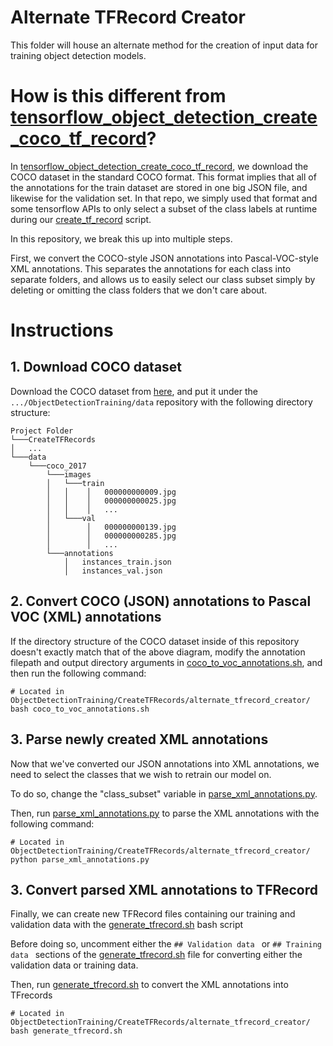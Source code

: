 # Alternate TFRecord Creator

This folder will house an alternate method for the creation of input data for training object detection models.

# How is this different from [tensorflow_object_detection_create_coco_tf_record](../tensorflow_object_detection_create_coco_tf_record)?

In [tensorflow_object_detection_create_coco_tf_record](../tensorflow_object_detection_create_coco_tf_record), we download the COCO dataset in the standard COCO format.
This format implies that all of the annotations for the train dataset are stored in one big JSON file, and likewise for the validation set. In that repo, we simply
used that format and some tensorflow APIs to only select a subset of the class labels at runtime during our 
[create_tf_record](../tensorflow_object_detection_create_coco_tf_record/create_tf_record) script.

In this repository, we break this up into multiple steps.

First, we convert the COCO-style JSON annotations into Pascal-VOC-style XML annotations. This separates the annotations for each class
into separate folders, and allows us to easily select our class subset simply by deleting or omitting the class folders that we don't
care about. 

# Instructions

## 1. Download COCO dataset
Download the COCO dataset from [here](https://cocodataset.org/#download), and put it under the
```.../ObjectDetectionTraining/data``` repository with the following directory structure:
```
Project Folder
└───CreateTFRecords
│   ...
└───data
    └───coco_2017   
        └───images
        │   └───train
        │   │    │   000000000009.jpg
        │   │    │   000000000025.jpg
        │   │    │   ...
        │   └───val   
        │        │   000000000139.jpg
        │        │   000000000285.jpg
        │        │   ...
        └───annotations
            │   instances_train.json
            │   instances_val.json
```

## 2. Convert COCO (JSON) annotations to Pascal VOC (XML) annotations
If the directory structure of the COCO dataset inside of this repository doesn't exactly match that of the above 
diagram, modify the annotation filepath and output directory arguments in 
[coco_to_voc_annotations.sh](), and then run the following command:
```
# Located in ObjectDetectionTraining/CreateTFRecords/alternate_tfrecord_creator/
bash coco_to_voc_annotations.sh
``` 

## 3. Parse newly created XML annotations
Now that we've converted our JSON annotations into XML annotations, we need to select the classes that we wish to 
retrain our model on.

To do so, change the "class_subset" variable in [parse_xml_annotations.py]().

Then, run [parse_xml_annotations.py]() to parse the XML annotations with the following command:
```
# Located in ObjectDetectionTraining/CreateTFRecords/alternate_tfrecord_creator/
python parse_xml_annotations.py
```

## 3. Convert parsed XML annotations to TFRecord
Finally, we can create new TFRecord files containing our training and validation data with the [generate_tfrecord.sh]()
bash script

Before doing so, uncomment either the ```## Validation data ``` or ```## Training data ``` sections of the
[generate_tfrecord.sh]() file for converting either the validation data or training data. 

Then, run [generate_tfrecord.sh]() to convert the XML annotations into TFrecords
```
# Located in ObjectDetectionTraining/CreateTFRecords/alternate_tfrecord_creator/
bash generate_tfrecord.sh
```